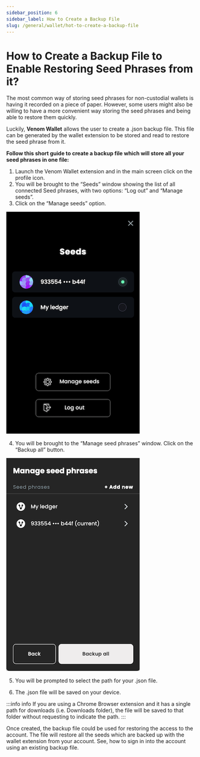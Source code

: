 ```yaml
---
sidebar_position: 6
sidebar_label: How to Create a Backup File
slug: /general/wallet/hot-to-create-a-backup-file
---
```


# How to Create a Backup File to Enable Restoring Seed Phrases from it?

The most common way of storing seed phrases for non-custodial wallets is having it recorded on a piece of paper. However, some users might also be willing to have a more convenient way storing the seed phrases and being able to restore them quickly.

Luckily, **Venom Wallet** allows the user to create a .json backup file. This file can be generated by the wallet extension to be stored and read to restore the seed phrase from it. 

**Follow this short guide to create a backup file which will store all your seed phrases in one file:**
1. Launch the Venom Wallet extension and in the main screen click on the profile icon.
2.  You will be brought to the “Seeds” window showing the list of all connected Seed phrases, with two options: “Log out” and “Manage seeds”.
3.  Click on the “Manage seeds” option.

 ![create a new account](../assets/wallet/40.png)

4.  You will be brought to the “Manage seed phrases” window. Click on the “Backup all” button.

 ![create a new account](../assets/wallet/41.png)
    
5.  You will be prompted to select the path for your .json file.
    
6.  The .json file will be saved on your device.
    
    
>   
> 
:::info info
If you are using a Chrome Browser extension and it has a single path for downloads (i.e. Downloads folder), the file will be
saved to that folder without requesting to indicate the path.
:::

Once created, the backup file could be used for restoring the access to the account. The file will restore all the seeds which are backed up with the wallet extension from your account. See, how to sign in into the account using an existing backup file.
